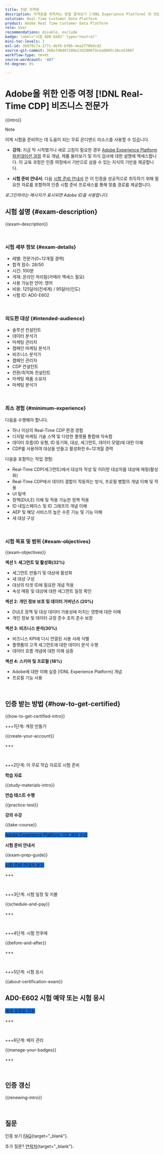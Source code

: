 ```yaml
---
title: 전문 자격증
description: 자격증을 취득하는 방법 알아보기 [!DNL Experience Platform] 의 전문가 [!DNL Real-Time Customer Data Platform]
solution: Real-Time Customer Data Platform
product: Adobe Real Time Customer Data Platform
role: User
recommendations: disable, exclude
badge: label="시험 AD0-E602" type="neutral"
mini-toc-levels: 1
exl-id: 3b970c7a-177c-4bf6-bf0b-4ea2f78bdcd2
source-git-commit: 368efd8497209e2342806f9cea6005c30ced306f
workflow-type: tm+mt
source-wordcount: '487'
ht-degree: 0%

---
```


# Adobe을 위한 인증 여정 [!DNL Real-Time CDP] 비즈니스 전문가

{{intro}}

>[!NOTE]
>
>이제 시험을 준비하는 데 도움이 되는 무료 온디맨드 리소스를 사용할 수 있습니다.
>
>* **강의:** 지금 막 시작했거나 새로 고침이 필요한 경우 [Adobe Experience Platform 파운데이션 과정](https://app.rockinfo.com/courses/216) 주요 개념, 제품 둘러보기 및 지식 검사에 대한 설명에 액세스합니다. 이 교육 과정은 인증 여정에서 기반으로 삼을 수 있는 지식의 기반을 제공합니다.
>
>* **시험 준비 안내서:** 다음 [시험 준비 안내서](https://app.rockinfo.com/courses/playScorm/637) 은 이 인증을 성공적으로 취득하기 위해 필요한 자료를 포함하여 인증 시험 준비 프로세스를 통해 맞춤 경로를 제공합니다.
>
>_로그인하라는 메시지가 표시되면 Adobe ID을 사용합니다._

## 시험 설명 {#exam-description}

{{exam-description}}

<br>

### 시험 세부 정보 {#exam-details}

* 레벨: 전문가(0~12개월 경력)
* 합격 점수: 28/50
* 시간: 100분
* 게재: 온라인 처리됨(카메라 액세스 필요)
* 사용 가능한 언어: 영어
* 비용: 125달러(전세계) / 95달러(인도)
* 시험 ID: AD0-E602

<br>

### 의도한 대상 {#intended-audience}

* 솔루션 컨설턴트
* 데이터 분석가
* 마케팅 관리자
* 캠페인 마케팅 분석가
* 비즈니스 분석가
* 캠페인 관리자
* CDP 컨설턴트
* 전환/최적화 컨설턴트
* 마케팅 제품 소유자
* 마케팅 분석가

<br>

### 최소 경험 {#minimum-experience}

다음을 수행해야 합니다.

* 하나 이상의 Real-Time CDP 환경 경험
* 디지털 마케팅 기술 스택 및 다양한 플랫폼 통합에 익숙함
* 데이터 흐름(ID 유형, ID 동기화, 대상, 세그먼트, 데이터 모델)에 대한 이해
* CDP를 사용하여 대상을 만들고 활성화한 6~12개월 경력

다음을 포함하는 작업 경험:

* Real-Time CDP(세그먼트)에서 대상자 작성 및 이러한 대상자를 대상에 매핑(활성화)
* Real-Time CDP에서 데이터 결합이 작동하는 방식, 프로필 병합의 개념 이해 및 적용
* UI 탐색
* 정책(DULE) 이해 및 적용 가능한 정책 적용
* ID 네임스페이스 및 ID 그래프의 개념 이해
* AEP 및 해당 서비스의 높은 수준 기능 및 기능 이해
* 새 대상 구성

<br>

### 시험 목표 및 범위 {#exam-objectives}

{{exam-objectives}}

**섹션 1: 세그먼트 및 활성화(32%)**

* 세그먼트 만들기 및 대상에 활성화
* 새 대상 구성
* 대상의 타겟 ID에 필요한 개념 적용
* 속성 매핑 및 대상에 대한 세그먼트 일정 확인

**섹션 2: 개인 정보 보호 및 데이터 거버넌스 (20%)**

* DULE 정책 및 대상 데이터 가용성에 미치는 영향에 대한 이해
* 개인 정보 및 데이터 규정 준수 조치 준수 보장

**섹션 3: 비즈니스 분석(30%)**

* 비즈니스 KPI에 다시 연결된 사용 사례 식별
* 플랫폼의 고객 세그먼트에 대한 데이터 분석 수행
* 데이터 흐름 개념에 대한 이해 실증

**섹션 4: 스키마 및 프로필 (18%)**

* Adobe에 대한 이해 실증 [!DNL Experience Platform] 개념
* 프로필 기능 사용

<br>

## 인증 받는 방법 {#how-to-get-certified}

{{how-to-get-certified-intro}}

+++1단계: 계정 만들기

{{create-your-account}}

+++

<br>

+++2단계: 이 무료 학습 자료로 시험 준비

**학습 자료**

{{study-materials-intro}}

**연습 테스트 수행**

{{practice-test}}

**강의 수강**

{{take-course}}

<a href="https://app.rockinfo.com/courses/216" target="_blank" class="spectrum-Button spectrum-Button--fill spectrum-Button--accent spectrum-Button--sizeM is-margin-bottom-big-big at-element-click-tracking" style="background-color:#1473E6">

<span class="spectrum-Button-label has-no-wrap">
   Adobe Experience Platform 기초 과정 수강
</span>
</a>

**시험 준비 안내서**

{{exam-prep-guide}}

<a href="https://app.rockinfo.com/courses/playScorm/637" target="_blank" class="spectrum-Button spectrum-Button--fill spectrum-Button--accent spectrum-Button--sizeM is-margin-bottom-big-big at-element-click-tracking" style="background-color:#1473E6">

<span class="spectrum-Button-label has-no-wrap">
   시험 준비 안내서 보기
</span>
</a>

+++

<br>

+++3단계: 시험 일정 및 지불

{{schedule-and-pay}}

+++

<br>

+++4단계: 시험 전후에

{{before-and-after}}

+++

<br>

+++5단계: 시험 응시

{{about-certification-exam}}

## AD0-E602 시험 예약 또는 시험 응시

<a href="https://www.certmetrics.com/adobe/candidate/examity_sso.aspx?eid=AD0-E602" target="_blank" class="spectrum-Button spectrum-Button--fill spectrum-Button--accent spectrum-Button--sizeM is-margin-bottom-big-big at-element-click-tracking" style="background-color:#1473E6">

<span class="spectrum-Button-label has-no-wrap">
   예제 포털로 이동
</span>
</a>

+++

<br>

+++6단계: 배지 관리

{{manage-your-badges}}

+++

<br>

## 인증 갱신

{{renewing-intro}}

<br>

## 질문

인증 보기 [FAQ](https://experienceleague.adobe.com/docs/certification/certification/faq.html){target="_blank"}.

추가 질문? [연락처](mailto:certif@adobe.com){target="_blank"}.
